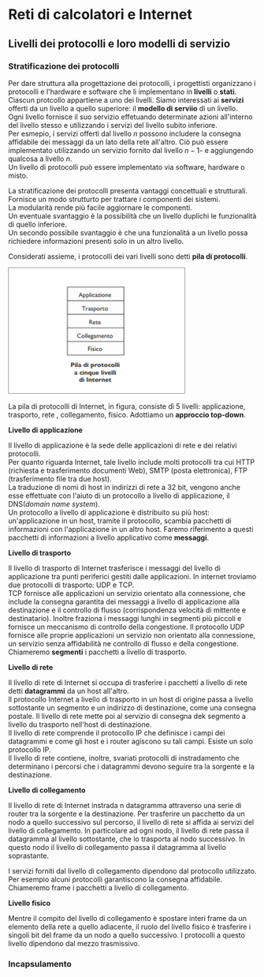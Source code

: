 # Reti di calcolatori e Internet
## Livelli dei protocolli e loro modelli di servizio  
### Stratificazione dei protocolli  
Per dare struttura alla progettazione dei protocolli, i progettisti organizzano i protocolli e l'hardware e software che li implementano in **livelli** o **stati**.  
Ciascun protcollo appartiene a uno dei livelli. Siamo interessati ai **servizi** offerti da un livello a quello superiore: il **modello di serviio** di un livello.  
Ogni livello fornisce il suo servizio effetuando determinate azioni all'interno del livello stesso e utilizzando i servizi del livello subito inferiore.  
Per esmepio, i servizi offerti dal livello $n$ possono includere la consegna affidabile dei messaggi da un lato della rete all'altro. Ciò può essere implementato utilizzando un servizio fornito dal livello $n-1$- e aggiungendo qualcosa a livello $n$.  
Un livello di protocolli può essere implementato via software, hardware o misto.  

La stratificazione dei protocolli presenta vantaggi concettuali e strutturali. Fornisce un modo strutturto per trattare i componenti dei sistemi.  
La modularità rende più facile aggiornare le componenti.  
Un eventuale svantaggio è la possibilità che un livello duplichi le funzionalità di quello inferiore.  
Un secondo possibile svantaggio è che una funzionalità a un livello possa richiedere informazioni presenti solo in un altro livello.

Considerati assieme, i protocolli dei vari livelli sono detti **pila di protocolli**. 

![Pila di protocolli](./Screen/pilaprotocolli.png)  

La pila di protocolli di Internet, in figura, consiste di 5 livelli: applicazione, trasporto, rete , collegamento, fisico. Adottiamo un **approccio top-down**.  

**Livello di applicazione**  

Il livello di applicazione è la sede delle applicazioni di rete e dei relativi protocolli.  
Per quanto riguarda Internet, tale livello include molti protocolli tra cui HTTP (richiesta e trasferimento documenti Web), SMTP (posta elettronica), FTP (trasferimento file tra due host).  
La traduzione di nomi di host in indirizzi di rete a 32 bit, vengono anche esse effettuate con l'aiuto di un protocollo a livello di applicazione, il DNS(*domain name system*).  
Un protocollo a livello di applicazione è distribuito su più host: un'applicazione in un host, tramite il protocollo, scambia pacchetti di informazioni con l'applicazione in un altro host. Faremo riferimento a questi pacchetti di informazioni a livello applicativo come **messaggi**.  

**Livello di trasporto**  

Il livello di trasporto di Internet trasferisce i messaggi del livello di applicazione tra punti periferici gestiti dalle applicazioni. In internet troviamo due protocolli di trasporto: UDP e TCP.  
TCP fornisce alle applicazioni un servizio orientato alla connessione, che include la consegna garantita dei messaggi  a livello di applicazione alla destinazione e il controllo di flusso (corrispondenza velocità di mittente e destinatario). Inoltre fraziona i messaggi lunghi in segmenti più piccoli e fornisce un meccanismo di controllo della congestione. Il protocollo UDP fornisce alle proprie applicazioni un servizio non orientato alla connessione, un servizio senza affidabilità ne controllo di flusso e della congestione. Chiameremo **segmenti** i pacchetti a livello di trasporto.  

**Livello di rete**  

Il livello di rete di Internet si occupa di trasferire i pacchetti a livello di rete detti **datagrammi** da un host all'altro.  
Il protocollo Internet a livello di trasporto in un host di origine passa a livello sottostante un segmento e un indirizzo di destinazione, come una consegna postale. Il livello di rete mette poi al servizio di consegna dek segmento a livello du trasporto nell'host di destinazione.  
Il livello di rete comprende il protocollo IP che definisce i campi dei datagrammi e come gli host e i router agiscono su tali campi. Esiste un solo protocollo IP.  
Il livello di rete contiene, inoltre, svariati protocolli di instradamento che determinano i percorsi che i datagrammi devono seguire tra la sorgente e la destinazione.  

**Livello di collegamento**  

Il livello di rete di Internet instrada n datagramma attraverso una serie di router tra la sorgente e la destinazione. Per trasferire un pacchetto da un nodo a quello successivo sul percorso, il livello di rete si affida ai servizi del livello di collegamento. In particolare ad ogni nodo, il livello di rete passa il datagramma al livello sottostante, che lo trasporta al nodo successivo.  In questo nodo il livello di collegamento passa il datagramma al livello soprastante.  

I servizi forniti dal livello di collegamento dipendono dal protocollo utilizzato. Per esempio alcuni protocolli garantiscono la consegna affidabile.  
Chiameremo frame i pacchetti a livello di collegamento.  

**Livello fisico**  

Mentre il compito del livello di collegamento è spostare interi frame da un elemento della rete a quello adiacente, il ruolo del livello fisico è trasferire i singoli bit del frame da un nodo a quello successivo. I protocolli a questo livello dipendono dal mezzo trasmissivo.  

### Incapsulamento  





